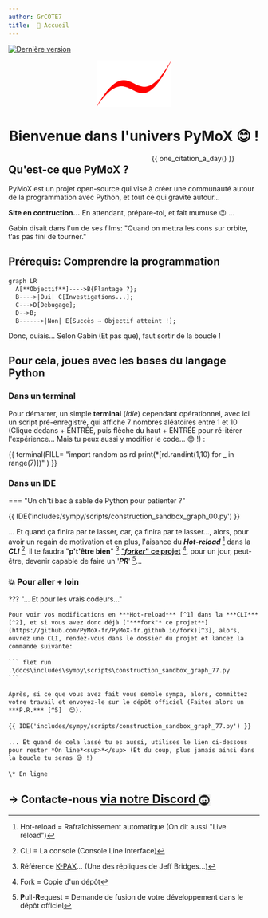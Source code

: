 ```yaml
---
author: GrCOTE7
title:  🏡 Accueil
---
```

[![Dernière version](https://img.shields.io/github/v/tag/PyMoX-fr/PyMoX-fr.github.io?label=Version)](outils/logs/CHANGELOG.md)

<div align="center">
  <img src="assets/images/pymox_logo_tr_001.png" alt="LOGO" width="150"/>
  <h1>Bienvenue dans l'univers PyMoX 😊 !</h1>
</div>

<div style="display: flex; justify-content: flex-end; margin-right:10%">
  {{ one_citation_a_day() }}
</div>

<div style="margin-bottom:-2em"></div>  

## Qu'est-ce que PyMoX ?

PyMoX est un projet open-source qui vise à créer une communauté autour de la programmation avec Python, et tout ce qui gravite autour...

**Site en contruction...** En attendant, prépare-toi, et fait mumuse 😉&nbsp;...

Gabin disait dans l'un de ses films: "Quand on mettra les cons sur orbite, t’as pas fini de tourner."

## Prérequis: Comprendre la programmation

```mermaid
graph LR
  A[**Objectif**]---->B{Plantage ?};
  B---->|Oui| C[Investigations...];
  C--->D[Debugage];
  D-->B;
  B------>|Non| E[Succès → Objectif atteint !];
```

Donc, ouiais... Selon Gabin (Et pas que), faut sortir de la boucle !

## Pour cela, joues avec les bases du langage Python

### Dans un terminal

Pour démarrer, un simple **terminal** (*Idle*) cependant opérationnel, avec ici un script pré-enregistré, qui affiche 7 nombres aléatoires entre 1 et 10
(Clique dedans + ENTRÉE, puis flèche du haut + ENTRÉE pour ré-itérer l'expérience... Mais tu peux aussi y modifier le code... 😊 !) :

{{ terminal(FILL=
"import random as rd
print(*[rd.randint(1,10) for _ in range(7)])"
) }}

### Dans un IDE

=== "Un ch'ti bac à sable de Python pour patienter ?"

{{ IDE('includes/sympy/scripts/construction_sandbox_graph_00.py') }}

... Et quand ça finira par te lasser, car, ça finira par te lasser..., alors, pour avoir un regain de motivation et en plus, l'aisance du ***Hot-reload*** [^1] dans la ***CLI*** [^2], il te faudra "**p't'être bien**" [^4] ["***forker*" ce projet**](https://github.com/PyMoX-fr/PyMoX-fr.github.io/fork) [^3], pour un jour, peut-être, devenir capable de faire un '***PR***' [^5]...

### :boom: Pour aller + loin

??? "... Et pour les vrais codeurs..."

    Pour voir vos modifications en ***Hot-reload*** [^1] dans la ***CLI*** [^2], et si vous avez donc déjà ["***fork"* ce projet**](https://github.com/PyMoX-fr/PyMoX-fr.github.io/fork)[^3], alors, ouvrez une CLI, rendez-vous dans le dossier du projet et lancez la commande suivante:

    ``` flet run .\docs\includes\sympy\scripts\construction_sandbox_graph_77.py
    ```
    
    Après, si ce que vous avez fait vous semble sympa, alors, committez votre travail et envoyez-le sur le dépôt officiel (Faites alors un ***P.R.*** [^5]  😊).
    
    {{ IDE('includes/sympy/scripts/construction_sandbox_graph_77.py') }}
    
    ... Et quand de cela lassé tu es aussi, utilises le lien ci-dessous pour rester *On line*<sup>*</sup> (Et du coup, plus jamais ainsi dans la boucle tu seras 😉 !)
    
    \* En ligne
    
[^1]: Hot-reload = Rafraîchissement automatique (On dit aussi "Live reload")
[^2]: CLI = La console (Console Line Interface)
[^3]: Fork = Copie d'un dépôt
[^4]: Référence <a href="https://fr.wikipedia.org/wiki/K-PAX_:_L'Homme_qui_vient_de_loin" title="Un super film à voir absolument... Si ce n'est pas d'jà fait, et si oui...: À revoir !" target='_blank'>K-PAX</a>... (Une des répliques de Jeff Bridges...)
[^5]: <b>P</b>ull-<b>R</b>equest = Demande de fusion de votre développement dans le dépôt officiel

## → <span style="text-align:center"> Contacte-nous <a href="https://discord.com/channels/1395436334507626566/1395436335103213571" target="_blank" rel="noopener"><span style="font-size: 1.1em;">via notre Discord <img src="assets/images/discord_logo.jpg" alt="Invite Discord" width="24px" height="24px" style="vertical-align: middle;"/></span></a></span>
